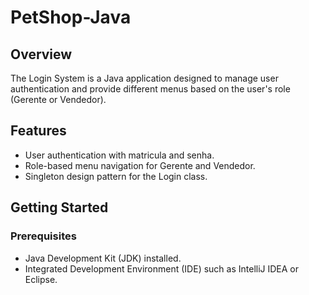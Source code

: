 # PetShop-Java


## Overview
The Login System is a Java application designed to manage user authentication and provide different menus based on the user's role (Gerente or Vendedor).

## Features
- User authentication with matricula and senha.
- Role-based menu navigation for Gerente and Vendedor.
- Singleton design pattern for the Login class.

## Getting Started
### Prerequisites
- Java Development Kit (JDK) installed.
- Integrated Development Environment (IDE) such as IntelliJ IDEA or Eclipse.


